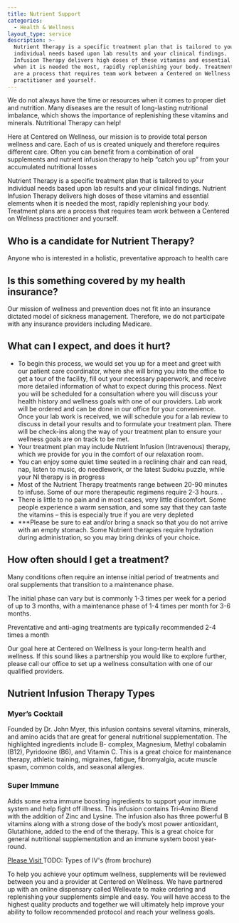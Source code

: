 ```yaml
---
title: Nutrient Support
categories:
  - Health & Wellness
layout_type: service
description: >-
  Nutrient Therapy is a specific treatment plan that is tailored to your
  individual needs based upon lab results and your clinical findings.  Nutrient
  Infusion Therapy delivers high doses of these vitamins and essential elements
  when it is needed the most, rapidly replenishing your body. Treatment plans
  are a process that requires team work between a Centered on Wellness
  practitioner and yourself.
---
```

We do not always have the time or resources when it comes to proper diet and nutrition. Many diseases are the result of long-lasting nutritional imbalance, which shows the importance of replenishing these vitamins and minerals. Nutritional Therapy can help!

Here at Centered on Wellness, our mission is to provide total person wellness and care. Each of us is created uniquely and therefore requires different care.  Often you can benefit from a combination of oral supplements and nutrient infusion therapy to help “catch you up” from your accumulated nutritional losses

Nutrient Therapy is a specific treatment plan that is tailored to your individual needs based upon lab results and your clinical findings.  Nutrient Infusion Therapy delivers high doses of these vitamins and essential elements when it is needed the most, rapidly replenishing your body. Treatment plans are a process that requires team work between a Centered on Wellness practitioner and yourself. 

## Who is a candidate for Nutrient Therapy?

Anyone who is interested in a holistic, preventative approach to health care 

## Is this something covered by my health insurance?

Our mission of wellness and prevention does not fit into an insurance dictated model of sickness management. Therefore, we do not participate with any insurance providers including Medicare.

## What can I expect, and does it hurt?

* To begin this process, we would set you up for a meet and greet with our patient care coordinator, where she will bring you into the office to get a tour of the facility, fill out your necessary paperwork, and receive more detailed information of what to expect during this process.  Next you will be scheduled for a consultation where you will discuss your health history and wellness goals with one of our providers.  Lab work will be ordered and can be done in our office for your convenience.  Once your lab work is received, we will schedule you for a lab review to discuss in detail your results and to formulate your treatment plan.  There will be check-ins along the way of your treatment plan to ensure your wellness goals are on track to be met.
* Your treatment plan may include Nutrient Infusion (Intravenous) therapy, which we provide for you in the comfort of our relaxation room. 
* You can enjoy some quiet time seated in a reclining chair and can read, nap, listen to music, do needlework, or the latest Sudoku puzzle, while your NI therapy is in progress  
* Most of the Nutrient Therapy treatments range between 20-90 minutes to infuse.  Some of our more therapeutic regimens require 2-3 hours. .  
* There is little to no pain and in most cases, very little discomfort.  Some people experience a warm sensation, and some say that they can taste the vitamins – this is especially true if you are very depleted
* \*\**Please be sure to eat and/or bring a snack so that you do not arrive with an empty stomach.  Some Nutrient therapies require hydration during administration, so you may bring drinks of your choice. 

## How often should I get a treatment?

Many conditions often require an intense initial period of treatments and oral supplements that transition to a maintenance phase.

The initial phase can vary but is commonly 1-3 times per week for a period of up to 3 months, with a maintenance phase of 1-4 times per month for 3-6 months.  

Preventative and anti-aging treatments are typically recommended 2-4 times a month

Our goal here at Centered on Wellness is your long-term health and wellness. If this sound likes a partnership you would like to explore further, please call our office to set up a wellness consultation with one of our qualified providers.

## Nutrient Infusion Therapy Types

### Myer’s Cocktail

Founded by Dr. John Myer, this infusion contains several vitamins, minerals, and amino acids that are great for general nutritional supplementation. The highlighted ingredients include B- complex, Magnesium, Methyl cobalamin (B12), Pyridoxine (B6), and Vitamin C. This is a great choice for maintenance therapy, athletic training, migraines, fatigue, fibromyalgia, acute muscle spasm, common colds, and seasonal allergies.

### Super Immune

Adds some extra immune boosting ingredients to support your immune system and help fight off illness.  This infusion contains Tri-Amino Blend with the addition of Zinc and Lysine.  The infusion also has three powerful B vitamins along with a strong dose of the body’s most power antioxidant, Glutathione, added to the end of the therapy.  This is a great choice for general nutritional supplementation and an immune system boost year-round.

[Please Visit
](https://wellevate.me/diane-bowen-1)TODO: Types of IV's (from brochure)

To help you achieve your optimum wellness, supplements will be reviewed between you and a provider at Centered on Wellness.  We have partnered up with an online dispensary called Wellevate to make ordering and replenishing your supplements simple and easy.  You will have access to the highest quality products and together we will ultimately help improve your ability to follow recommended protocol and reach your wellness goals.
